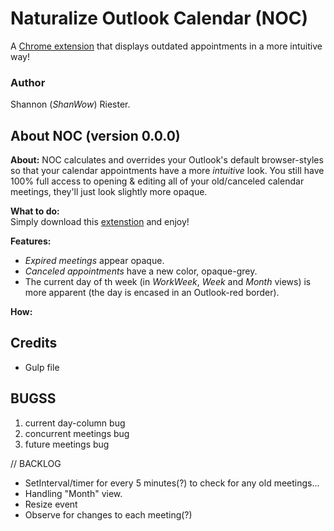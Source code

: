 <!-- Author: Shannon Riester -->
# Naturalize Outlook Calendar (NOC)
A [Chrome extension]() that displays outdated appointments in a more intuitive way!

### Author
Shannon (_ShanWow_) Riester.  

## About NOC (version 0.0.0)
**About:**
NOC calculates and overrides your Outlook's default browser-styles so that your calendar appointments have a more _intuitive_ look. You still have 100% full access to opening & editing all of your old/canceled calendar meetings, they'll just look slightly more opaque.  

**What to do:**  
  Simply download this [extenstion]() and enjoy!  

**Features:**
 - _Expired meetings_ appear opaque.
 - _Canceled appointments_ have a new color, opaque-grey.
 - The current day of th week (in _WorkWeek_, _Week_ and _Month_ views) is more apparent (the day is encased in an Outlook-red border).

**How:**


## Credits
- Gulp file


## BUGSS
1. current day-column bug
2. concurrent meetings bug
3. future meetings bug

// BACKLOG
- SetInterval/timer for every 5 minutes(?) to check for any old meetings...
- Handling "Month" view.
- Resize event
- Observe for changes to each meeting(?)